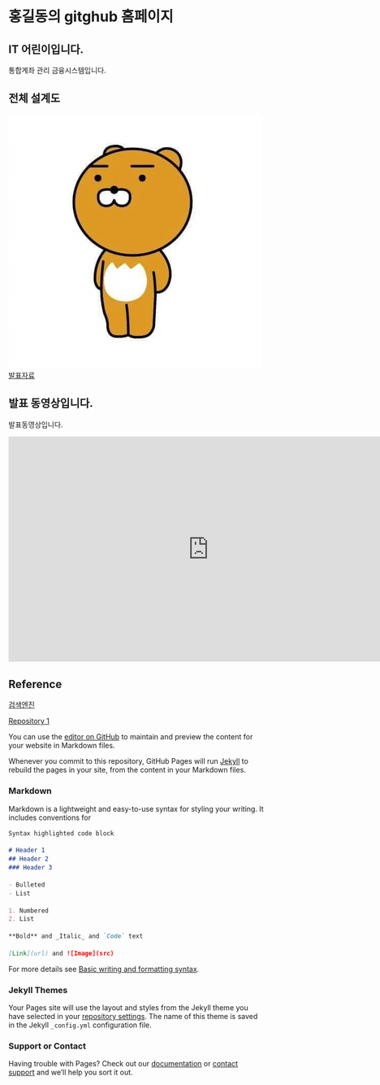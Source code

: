 # 홍길동의 gitghub 홈페이지
## IT 어린이입니다.
통합계좌 관리 금융시스템입니다.
## 전체 설계도
<img src = "architecture.png"/><br>
[발표자료](/project.pptx)<br>

## 발표 동영상입니다.
발표동영상입니다.
<iframe width="788" height="443" src="https://www.youtube.com/embed/jVhDsa8wRDo" title="YouTube video player" frameborder="0" allow="accelerometer; autoplay; clipboard-write; encrypted-media; gyroscope; picture-in-picture" allowfullscreen></iframe>

## Reference
[검색엔진](https://naver.com)

[Repository 1](https://gladsuve.github.io/hello_world)



You can use the [editor on GitHub](https://github.com/gladsuve/gladsuve.github.io/edit/main/README.md) to maintain and preview the content for your website in Markdown files.

Whenever you commit to this repository, GitHub Pages will run [Jekyll](https://jekyllrb.com/) to rebuild the pages in your site, from the content in your Markdown files.

### Markdown

Markdown is a lightweight and easy-to-use syntax for styling your writing. It includes conventions for

```markdown
Syntax highlighted code block

# Header 1
## Header 2
### Header 3

- Bulleted
- List

1. Numbered
2. List

**Bold** and _Italic_ and `Code` text

[Link](url) and ![Image](src)
```

For more details see [Basic writing and formatting syntax](https://docs.github.com/en/github/writing-on-github/getting-started-with-writing-and-formatting-on-github/basic-writing-and-formatting-syntax).

### Jekyll Themes

Your Pages site will use the layout and styles from the Jekyll theme you have selected in your [repository settings](https://github.com/gladsuve/gladsuve.github.io/settings/pages). The name of this theme is saved in the Jekyll `_config.yml` configuration file.

### Support or Contact

Having trouble with Pages? Check out our [documentation](https://docs.github.com/categories/github-pages-basics/) or [contact support](https://support.github.com/contact) and we’ll help you sort it out.
